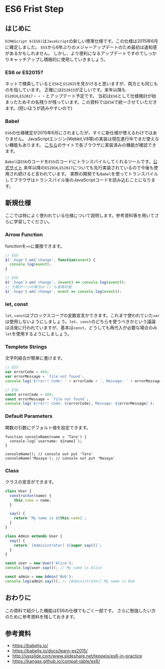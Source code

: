 # ES6 Frist Step

## はじめに
`ECMAScript 6(ES6)`は`JavaScript`の新しい標準仕様です。この仕様は2015年6月に確定しました。
`ES5`から6年ぶりのメジャーアップデートのため最初は違和感があるかもしれません。
しかし、より便利になるアップデートですのでしっかりキャッチアップし積極的に使用していきましょう。

### ES6 or ES2015?
ネットで検索していると`ES6`と`ES2015`を見かけると思いますが、両方とも同じものを指しています。
正確には`ES2015`が正しいです。来年以降も`ES2016`,`ES2017`・・・とアップデート予定です。
当初は`ES6`として仕様検討が始まったためその名残りが残っています。この資料では`ES6`で統一させていただきます。(短いほうが読みやすいので)

### Babel
`ES6`の仕様確定が2015年6月にされましたが、すぐに新仕様が使えるわけではありません。
JavaScriptエンジン(Webkit,V8等)の実装は現在進行中でまだ使えない機能もあります。
[こちら](https://kangax.github.io/compat-table/es6/)のサイトで各ブラウザに実装済みの機能が確認できます。

`Babel`は`ES6`のコードを`ES5`のコードにトランスパイルしてくれるツールです。[公式サイト](https://babeljs.io/)
来年以降の`ES2016`,`ES2017`についても先行実装されているので今後も使用され続けると言われています。
実際の開発でも`Babel`を使ってトランスパイルしてブラウザはトランスパイル後のJavaScriptコードを読み込むことになります。

## 新規仕様
ここでは特によく使われている仕様について説明します。参考資料等を用いてさらに学習してください。

### Arrow Function
functionを`=>`に置換できます。

```js
// ES5
$('.hoge').on('change', function(event) {
  console.log(event);
}

// ES6
$('.hoge').on('change', (event) => console.log(event));
// 引数が一つの場合は`()`も省略可能
$('.hoge').on('change', event => console.log(event));
```

### let, const
`let`, `const`はブロックスコープの変数宣言かできます。これまで使われていた`var`は使用しないようにしましょう。`let`、`const`のどちらを使うべきかという議論は活発に行われていますが、基本は`const`、どうしても再代入が必要な場合のみ`let`を使用するようにしましょう。

### Templete Strings
文字列結合が簡単に書けます。
```js
// ES5
var errorCode = 404;
var errorMessage = `file not found`;
console.log('Error!! Code: ' + errorCode + ', Message: ' + errorMessage);

// ES6
const errorCode = 404;
const errorMessage = `file not found`;
console.log(`Error!! Code: ${errorCode}, Message: ${errorMessage}`);
```

### Default Parameters
関数の引数にデフォルト値を設定できます。
```
function consoleName(name = 'Taro') {
  console.log(`username: ${name}`);
}

consoleName(); // console out put 'Taro'
consoleName('Masaya'); // console out put 'Masaya'
```

### Class
クラスの宣言ができます。
```js
class User {
  constructor(name) {
    this.name = name;
  }

  say() {
    return `My name is ${this.name}`;
  }
}

class Admin extends User {
  say() {
    return `[Administrator] ${super.say()}`;
  }
}

const user = new User('Alice');
console.log(user.say()); // My name is Alice

const admin = new Admin('Bob');
console.log(admin.say()); // [Administrator] My name is Bob
```

## おわりに
この資料で紹介した機能はES6の仕様でもごく一部です。
さらに勉強したい方のために参考資料を残しておきます。

## 参考資料
- https://babeljs.io/
- https://babeljs.io/docs/learn-es2015/
- http://sssslide.com/www.slideshare.net/teppeis/es6-in-practice
- https://kangax.github.io/compat-table/es6/